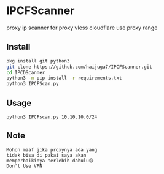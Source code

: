 # IPCFScanner
proxy ip scanner for proxy vless cloudflare use proxy range

## Install

```sh
pkg install git python3
git clone https://github.com/haijuga7/IPCFScanner.git
cd IPCDScanner
python3 -m pip install -r requirements.txt
python3 IPCFScan.py
```

## Usage

```
python3 IPCFscan.py 10.10.10.0/24
```

## Note

```
Mohon maaf jika proxynya ada yang
tidak bisa di pakai saya akan
memperbaikinya terlebih dahulu😅
Don't Use VPN
```
